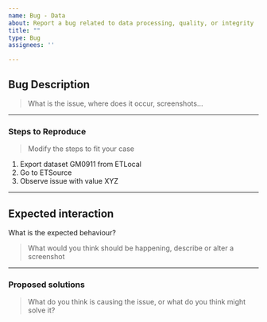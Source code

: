 ```yaml
---
name: Bug - Data
about: Report a bug related to data processing, quality, or integrity
title: ""
type: Bug
assignees: ''

---
```


## Bug Description

> What is the issue, where does it occur, screenshots...

---

### Steps to Reproduce

> Modify the steps to fit your case

1. Export dataset GM0911 from ETLocal
2. Go to ETSource
3. Observe issue with value XYZ

---

## Expected interaction
What is the expected behaviour?

> What would you think should be happening, describe or alter a screenshot

---

### Proposed solutions

> What do you think is causing the issue, or what do you think might solve it?
